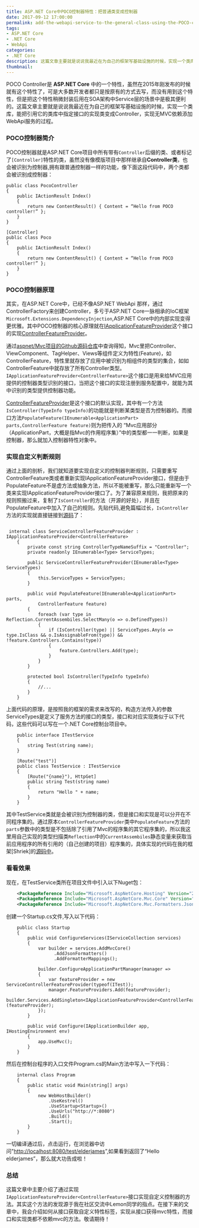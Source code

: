 ```yaml
---
title: ASP.NET Core中POCO控制器特性：把普通类变成控制器
date: 2017-09-12 17:00:00
permalink: add-the-webapi-service-to-the-general-class-using-the-POCO-controller-feature-of-ASP.NET-Core
tags: 
- ASP.NET Core
- .NET Core
- WebApi
categories:
- .NET Core
description: 这篇文章主要就是说说我最近在为自己的框架写基础设施的时候，实现一个类库，能把引用它的类库中指定接口的实现类变成Controller，实现无MVC依赖添加WebApi服务的过程。
thumbnail: 
---
```


POCO Controller是 **ASP.NET Core** 中的一个特性，虽然在2015年刚发布的时候就有这个特性了，可是大多数开发者都只是按原有的方式去写，而没有用到这个特性，但是把这个特性稍微封装后用在SOA架构中Service层的场景中是极其便利的。这篇文章主要就是说说我最近在为自己的框架写基础设施的时候，实现一个类库，能把引用它的类库中指定接口的实现类变成Controller，实现无MVC依赖添加WebApi服务的过程。

### POCO控制器简介

POCO控制器就是ASP.NET Core项目中所有带有`Controller`后缀的类、或者标记了`[Controller]`特性的类，虽然没有像模版项目中那样继承自**Controller类**，也会被识别为控制器,拥有跟普通控制器一样的功能，像下面这段代码中，两个类都会被识别成控制器：

```
public class PocoController
{
    public IActionResult Index()
    {
        return new ContentResult() { Content = “Hello from POCO controller!” };
    }
}

[Controller]
public class Poco
{
    public IActionResult Index()
    {
        return new ContentResult() { Content = “Hello from POCO controller!” };
    }
}
```

### POCO控制器原理

其实，在ASP.NET Core中，已经不像ASP.NET WebApi 那样，通过ControllerFactory来创建Controller，多亏于ASP.NET Core一脉相承的IoC框架 `Microsoft.Extensions.DependencyInjection`,ASP.NET Core中的内部实现变得更优雅。其中POCO控制器的核心原理就在[IApplicationFeatureProvider<ControllerFeature>](https://github.com/aspnet/Mvc/blob/2bacb6003f3bc2c3b58107c1118346dca3f5fa13/src/Microsoft.AspNetCore.Mvc.Core/ApplicationParts/IApplicationFeatureProviderOfT.cs)这个接口的实现[ControllerFeatureProvider](https://github.com/aspnet/Mvc/blob/760c8f38678118734399c58c2dac981ea6e47046/src/Microsoft.AspNetCore.Mvc.Core/Controllers/ControllerFeatureProvider.cs#L15)。

通过[aspnet/Mvc项目的Github源码仓库](https://github.com/aspnet/Mvc/search?p=1&q=IApplicationFeatureProvider&type=&utf8=%E2%9C%93)中查询得知，Mvc里把Controller、ViewComponent、TagHelper、Views等组件定义为特性(Feature)，如ControllerFeature，特性里就存放了应用中被识别为相组件的类型的集合，如如ControllerFeature中就存放了所有Controller类型。`IApplicationFeatureProvider<ControllerFeature>`这个接口是用来给MVC应用提供的控制器类型识别的接口，当把这个接口的实现注册到服务配置中，就能为其中识别的类型提供控制器功能。

[ControllerFeatureProvider](https://github.com/aspnet/Mvc/blob/760c8f38678118734399c58c2dac981ea6e47046/src/Microsoft.AspNetCore.Mvc.Core/Controllers/ControllerFeatureProvider.cs#L15)是这个接口的默认实现，其中有一个方法`IsController(TypeInfo typeInfo)`的功能就是判断某类型是否为控制器的。而接口方法`PopulateFeature(IEnumerable<ApplicationPart> parts,ControllerFeature feature)`则为把传入的 “Mvc应用部分（ApplicationPart，大概是指Mvc的作用程序集）”中的类型都一一判断，如果是控制器，那么就加入控制器特性对象中。

### 实现自定义判断规则

通过上面的剖析，我们就知道要实现自定义的控制器判断规则，只需要重写ControllerFeature类或者重新实现IApplicationFeatureProvider<ControllerFeature>接口，但是由于PopulateFeature不是虚方法或抽象方法，所以不能被重写，那么只能重新写一个类来实现IApplicationFeatureProvider<ControllerFeature>接口了。为了兼容原来规则，我把原来的规则照搬过来，复制了`IsController`的方法（开源的好处），并且在PopulateFeature中加入了自己的规则。先贴代码,避免篇幅过长，`IsController`方法的实现就直接链接到[源码](https://github.com/aspnet/Mvc/blob/760c8f38678118734399c58c2dac981ea6e47046/src/Microsoft.AspNetCore.Mvc.Core/Controllers/ControllerFeatureProvider.cs#L41)了：

```CSharp

 internal class ServiceControllerFeatureProvider : IApplicationFeatureProvider<ControllerFeature>
    {
        private const string ControllerTypeNameSuffix = "Controller";
        private readonly IEnumerable<Type> ServiceTypes;

        public ServiceControllerFeatureProvider(IEnumerable<Type> ServiceTypes)
        {
            this.ServiceTypes = ServiceTypes;
        }

        public void PopulateFeature(IEnumerable<ApplicationPart> parts,
            ControllerFeature feature)
        {
            foreach (var type in Reflection.CurrentAssembiles.SelectMany(o => o.DefinedTypes))
            {
                if (IsController(type) || ServiceTypes.Any(o => type.IsClass && o.IsAssignableFrom(type)) && !feature.Controllers.Contains(type))
                {
                    feature.Controllers.Add(type);
                }
            }
        }

        protected bool IsController(TypeInfo typeInfo)
        {
            //...
        }
    }

```

上面代码的原理，是按照我的框架的需求来改写的，构造方法传入的参数ServiceTypes是定义了服务方法的接口的类型，接口和对应实现类似于以下代码，这些代码可以写在一个.NET Core控制台项目中。

```CSharp
    public interface ITestService
    {
        string Test(string name);
    }

    [Route("test")]
    public class TestService : ITestService
    {
        [Route("{name}"), HttpGet]
        public string Test(string name)
        {
            return "Hello " + name;
        }
    }
```

其中TestService类就是会被识别为控制器的类，但是接口和实现是可以分开在不同程序集的。通过原本`ControllerFeatureProvider`类中`PopulateFeature`方法的`parts`参数中的类型是不包括除了引用了Mvc的程序集的其它程序集的，所以我这里用自己实现的类型扫描类`Reflection`中的`CurrentAssembiles`静态变量来获取当前应用程序的所有引用的（自己创建的项目）程序集的，具体实现的代码在我的框架[Shriek]的[源码中](https://github.com/ElderJames/shriek-fx/blob/master/src/Shriek/Utils/Reflection.cs)。


### 看看效果

现在，在TestService类所在项目文件中引入以下Nuget包：

```xml
    <PackageReference Include="Microsoft.AspNetCore.Hosting" Version="2.0.0" />
    <PackageReference Include="Microsoft.AspNetCore.Mvc.Core" Version="2.0.0" />
    <PackageReference Include="Microsoft.AspNetCore.Mvc.Formatters.Json" Version="2.0.0"/>
```

创建一个Startup.cs文件,写入以下代码：

```CSharp
    public class Startup
    {
        public void ConfigureServices(IServiceCollection services)
        {
            var builder = services.AddMvcCore()
                  .AddJsonFormatters()
                  .AddFormatterMappings();

            builder.ConfigureApplicationPartManager(manager =>
            {
                var featureProvider = new ServiceControllerFeatureProvider(typeof(ITest));
                manager.FeatureProviders.Add(featureProvider);
                builder.Services.AddSingleton<IApplicationFeatureProvider<ControllerFeature>>(featureProvider);
            });
        }

        public void Configure(IApplicationBuilder app, IHostingEnvironment env)
        {
            app.UseMvc();
        }
    }
```

然后在控制台程序的入口文件Program.cs的Main方法中写入一下代码：

```CSharp
    internal class Program
    {
        public static void Main(string[] args)
        {
            new WebHostBuilder()
                .UseKestrel()
                .UseStartup<Startup>()
                .UseUrls("http://*:8080")
                .Build()
                .Start();
        }
    }
```

一切编译通过后，点击运行，在浏览器中访问"[http://localhost:8080/test/elderjames](http://localhost:8080/test/elderjames)”,如果看到返回了“Hello elderjames”，那么就大功告成啦！



### 总结

这篇文章中主要介绍了通过实现`IApplicationFeatureProvider<ControllerFeature>`接口实现自定义控制器的方法。其实这个方法的发现源于我在社区交流中Lemon同学的指点。在接下来的文章中，我会介绍如何从接口获取自定义特性标签，实现从接口获得mvc特性，而接口和实现类都不依赖mvc的方法。敬请期待！